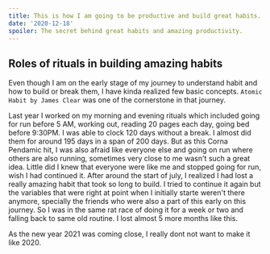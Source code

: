 ```yaml
---
title: This is how I am going to be productive and build great habits.
date: '2020-12-18'
spoiler: The secret behind great habits and amazing productivity.
---
```


## Roles of rituals in building amazing habits

Even though I am on the early stage of my journey to understand habit and how to build or break them, I have kinda realized few basic concepts. `Atomic Habit by James Clear` was one of the cornerstone in that journey.

Last year I worked on my morning and evening rituals which included going for run before 5 AM, working out, reading 20 pages each day, going bed before 9:30PM. I was able to clock 120 days without a break. I almost did them for around 195 days in a span of 200 days. But as this Corna Pendamic hit, I was also afraid like everyone else and going on run where others are also running, sometimes very close to me wasn't such a great idea. Little did I knew that everyone were like me and stopped going for run, wish I had continued it. After around the start of july, I realized I had lost a really amazing habit that took so long to build. I tried to continue it again but the variables that were right at point when I initially starte weren't there anymore, specially the friends who were also a part of this early on this journey. So I was in the same rat race of doing it for a week or two and falling back to same old routine. I lost almost 5 more months like this.

As the new year 2021 was coming close, I really dont not want to make it like 2020.
